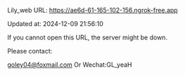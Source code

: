 Lily_web URL: https://ae6d-61-165-102-156.ngrok-free.app

Updated at: 2024-12-09 21:56:10

If you cannot open this URL, the server might be down.

Please contact: 

goley04@foxmail.com Or Wechat:GL_yeaH